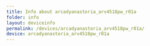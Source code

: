 ```yaml
---
title: Info about arcadyanastoria_arv4518pw_r01a
folder: info
layout: deviceinfo
permalink: /devices/arcadyanastoria_arv4518pw_r01a/
device: arcadyanastoria_arv4518pw_r01a
---
```

